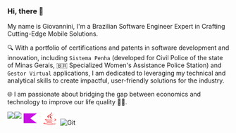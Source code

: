 ### Hi, there 👋

 My name is Giovannini, I'm a Brazilian Software Engineer Expert in Crafting Cutting-Edge Mobile Solutions.

🔍 With a portfolio of certifications and patents in software development and innovation, including `Sistema Penha` (developed for Civil Police of the state of Minas Gerais, 🇧🇷 Specialized Women's Assistance Police Station) and `Gestor Virtual` applications, I am dedicated to leveraging my technical and analytical skills to create impactful, user-friendly solutions for the industry.

🌐 I am passionate about bridging the gap between economics and technology to improve our life quality 🧘🏽.

<div style="display: flex; flex-direction: row;">
  
<img height="180em" src="https://github-readme-stats.vercel.app/api?username=giovanninibarbosa&count_private=true&include_all_commits=true&theme=dark&show_icons=true"/>

<img height="180em" src="https://github-readme-stats.vercel.app/api/top-langs/?username=giovanninibarbosa&count_private=true&include_all_commits=true&show_icons=true&theme=dark&layout=compact" />

<div align="justify">

<img alt="Kotlin" height="30" width="40" src="https://raw.githubusercontent.com/devicons/devicon/master/icons/kotlin/kotlin-plain.svg">
<img alt="Java" height="30" width="40" src="https://raw.githubusercontent.com/devicons/devicon/master/icons/java/java-plain.svg">
<img alt="Git" height="30" width="40" src="https://cdn.jsdelivr.net/gh/devicons/devicon/icons/git/git-original.svg" />

</div>


</div>

